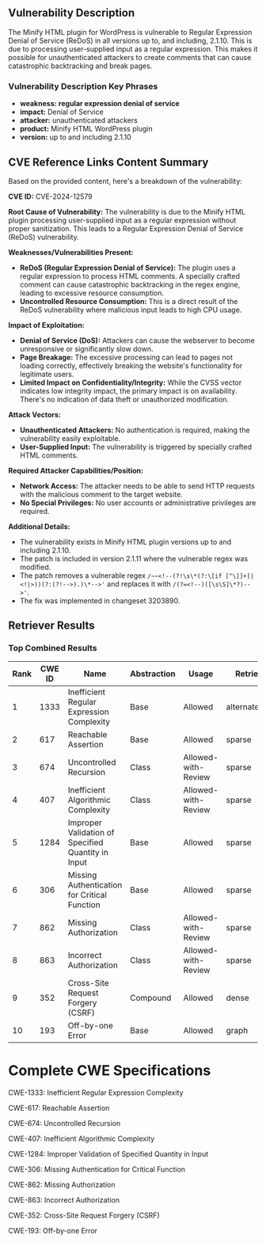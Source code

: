 ## Vulnerability Description
The Minify HTML plugin for WordPress is vulnerable to Regular Expression Denial of Service (ReDoS) in all versions up to, and including, 2.1.10. This is due to processing user-supplied input as a regular expression. This makes it possible for unauthenticated attackers to create comments that can cause catastrophic backtracking and break pages.

### Vulnerability Description Key Phrases
- **weakness:** **regular expression denial of service**
- **impact:** Denial of Service
- **attacker:** unauthenticated attackers
- **product:** Minify HTML WordPress plugin
- **version:** up to and including 2.1.10

## CVE Reference Links Content Summary
Based on the provided content, here's a breakdown of the vulnerability:

**CVE ID:** CVE-2024-12579

**Root Cause of Vulnerability:**
The vulnerability is due to the Minify HTML plugin processing user-supplied input as a regular expression without proper sanitization. This leads to a Regular Expression Denial of Service (ReDoS) vulnerability.

**Weaknesses/Vulnerabilities Present:**
- **ReDoS (Regular Expression Denial of Service):** The plugin uses a regular expression to process HTML comments. A specially crafted comment can cause catastrophic backtracking in the regex engine, leading to excessive resource consumption.
- **Uncontrolled Resource Consumption:** This is a direct result of the ReDoS vulnerability where malicious input leads to high CPU usage.

**Impact of Exploitation:**
- **Denial of Service (DoS):**  Attackers can cause the webserver to become unresponsive or significantly slow down.
- **Page Breakage:** The excessive processing can lead to pages not loading correctly, effectively breaking the website's functionality for legitimate users.
- **Limited Impact on Confidentiality/Integrity:** While the CVSS vector indicates low integrity impact, the primary impact is on availability. There's no indication of data theft or unauthorized modification.

**Attack Vectors:**
- **Unauthenticated Attackers:** No authentication is required, making the vulnerability easily exploitable.
- **User-Supplied Input:** The vulnerability is triggered by specially crafted HTML comments.

**Required Attacker Capabilities/Position:**
- **Network Access:** The attacker needs to be able to send HTTP requests with the malicious comment to the target website.
- **No Special Privileges:** No user accounts or administrative privileges are required.

**Additional Details:**
- The vulnerability exists in Minify HTML plugin versions up to and including 2.1.10.
- The patch is included in version 2.1.11 where the vulnerable regex was modified.
- The patch removes a vulnerable regex `/~~<!--(?!\s\*(?:\[if [^\]]+]|<!|>))(?:(?!-->).)\*-->'` and replaces it with `/(?=<!--)([\s\S]\*?)-->'`.
- The fix was implemented in changeset 3203890.

## Retriever Results

### Top Combined Results

| Rank | CWE ID | Name | Abstraction | Usage  | Retrievers | Individual Scores |
|------|--------|------|-------------|-------|------------|-------------------|
| 1 | 1333 | Inefficient Regular Expression Complexity | Base | Allowed | alternate_terms | 1.000 |
| 2 | 617 | Reachable Assertion | Base | Allowed | sparse | 0.338 |
| 3 | 674 | Uncontrolled Recursion | Class | Allowed-with-Review | sparse | 0.326 |
| 4 | 407 | Inefficient Algorithmic Complexity | Class | Allowed-with-Review | sparse | 0.318 |
| 5 | 1284 | Improper Validation of Specified Quantity in Input | Base | Allowed | sparse | 0.316 |
| 6 | 306 | Missing Authentication for Critical Function | Base | Allowed | sparse | 0.314 |
| 7 | 862 | Missing Authorization | Class | Allowed-with-Review | sparse | 0.313 |
| 8 | 863 | Incorrect Authorization | Class | Allowed-with-Review | sparse | 0.311 |
| 9 | 352 | Cross-Site Request Forgery (CSRF) | Compound | Allowed | dense | 0.524 |
| 10 | 193 | Off-by-one Error | Base | Allowed | graph | 0.002 |



# Complete CWE Specifications

CWE-1333: Inefficient Regular Expression Complexity

CWE-617: Reachable Assertion

CWE-674: Uncontrolled Recursion

CWE-407: Inefficient Algorithmic Complexity

CWE-1284: Improper Validation of Specified Quantity in Input

CWE-306: Missing Authentication for Critical Function

CWE-862: Missing Authorization

CWE-863: Incorrect Authorization

CWE-352: Cross-Site Request Forgery (CSRF)

CWE-193: Off-by-one Error